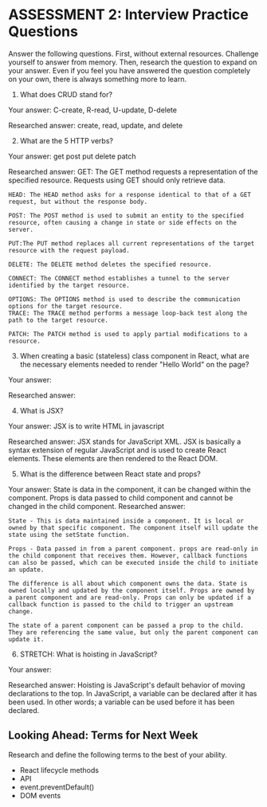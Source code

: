 # ASSESSMENT 2: Interview Practice Questions

Answer the following questions. First, without external resources. Challenge yourself to answer from memory. Then, research the question to expand on your answer. Even if you feel you have answered the question completely on your own, there is always something more to learn.

1. What does CRUD stand for?

  Your answer: C-create, R-read, U-update, D-delete

  Researched answer: create, read, update, and delete



2. What are the 5 HTTP verbs?

  Your answer: get post put delete patch 

  Researched answer: 
    GET: The GET method requests a representation of the specified resource. Requests using GET should only retrieve data.
    
    HEAD: The HEAD method asks for a response identical to that of a GET request, but without the response body.
    
    POST: The POST method is used to submit an entity to the specified resource, often causing a change in state or side effects on the server.
    
    PUT:The PUT method replaces all current representations of the target resource with the request payload.

    DELETE: The DELETE method deletes the specified resource.
    
    CONNECT: The CONNECT method establishes a tunnel to the server identified by the target resource.

    OPTIONS: The OPTIONS method is used to describe the communication options for the target resource.
    TRACE: The TRACE method performs a message loop-back test along the path to the target resource.

    PATCH: The PATCH method is used to apply partial modifications to a resource.



3. When creating a basic (stateless) class component in React, what are the necessary elements needed to render "Hello World" on the page?

  Your answer: <div>

  Researched answer:



4. What is JSX?

  Your answer: JSX is to write HTML in javascript

  Researched answer: JSX stands for JavaScript XML. JSX is basically a syntax extension of regular JavaScript and is used to create React elements. These elements are then rendered to the React DOM. 



5. What is the difference between React state and props?

  Your answer: State is data in the component, it can be changed within the component. Props is data passed to child component and cannot be changed in the child component.
  Researched answer:
  
    State - This is data maintained inside a component. It is local or owned by that specific component. The component itself will update the state using the setState function.

    Props - Data passed in from a parent component. props are read-only in the child component that receives them. However, callback functions can also be passed, which can be executed inside the child to initiate an update.

    The difference is all about which component owns the data. State is owned locally and updated by the component itself. Props are owned by a parent component and are read-only. Props can only be updated if a callback function is passed to the child to trigger an upstream change.

    The state of a parent component can be passed a prop to the child. They are referencing the same value, but only the parent component can update it.



6. STRETCH: What is hoisting in JavaScript?

  Your answer:

  Researched answer:  Hoisting is JavaScript's default behavior of moving declarations to the top. In JavaScript, a variable can be declared after it has been used. In other words; a variable can be used before it has been declared.


  



## Looking Ahead: Terms for Next Week

Research and define the following terms to the best of your ability.

- React lifecycle methods
- API
- event.preventDefault()
- DOM events
